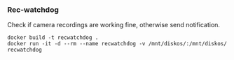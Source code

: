 ### Rec-watchdog

Check if camera recordings are working fine, otherwise send notification.

```
docker build -t recwatchdog .
docker run -it -d --rm --name recwatchdog -v /mnt/diskos/:/mnt/diskos/ recwatchdog
```
